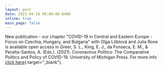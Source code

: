 ```yaml
---
layout: post
date: 2021-04-18 09:00:00-0400
inline: true
main_page: false
---
```


New publication - our chapter "COVID-19 in Central and Eastern Europe - Focus on Czechia, Hungary, and Bulgaria" with Olga Löblová and Julia Rone is available open access in Greer, S. L., King, E. J., da Fonseca, E. M., & Peralta-Santos, A. (Eds.). (2021). Coronavirus Politics: The Comparative Politics and Policy of COVID-19. University of Michigan Press. For more info [click here](https://www.fulcrum.org/concern/monographs/jq085n03q){:target="_blank"}.
